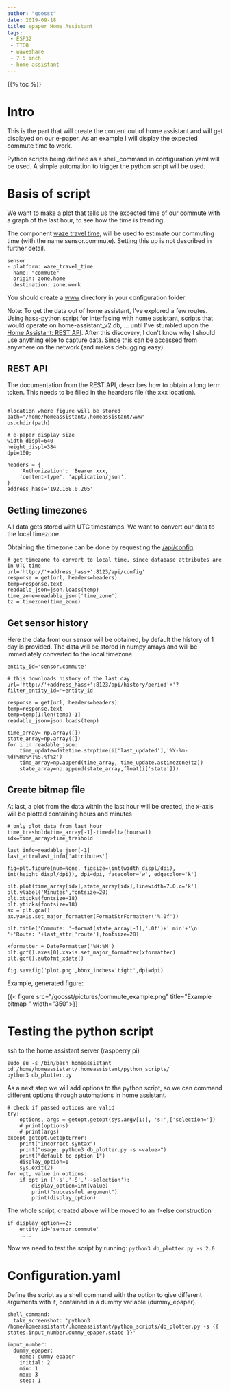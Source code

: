 ```yaml
---
author: "goosst"
date: 2019-09-18
title: epaper Home Assistant
tags:
 - ESP32
 - TTGO
 - waveshare
 - 7.5 inch
 - home assistant
---
```


{{% toc %}}

# Intro

This is the part that will create the content out of home assistant and will get displayed on our e-paper.
As an example I will display the expected commute time to work.

Python scripts being defined as a shell_command in configuration.yaml will be used. A simple automation to trigger the python script will be used.



# Basis of script

We want to make a plot that tells us the expected time of our commute with a graph of the last hour, to see how the time is trending.

The component [waze travel time](https://www.home-assistant.io/components/waze_travel_time/), will be used to estimate our commuting time (with the name sensor.commute). Setting this up is not described in further detail.

```
sensor:
- platform: waze_travel_time
  name: "commute"
  origin: zone.home
  destination: zone.work
```

You should create a [www](https://www.home-assistant.io/components/http/#hosting-files) directory in your configuration folder

Note: To get the data out of home assistant, I've explored a few routes. Using [hass-python script](https://www.home-assistant.io/components/python_script/) for interfacing with home assistant, scripts that would operate on home-assistant_v2.db, ... until I've stumbled upon the [Home Assistant: REST API](https://developers.home-assistant.io/docs/en/external_api_rest.html#get-apihistory). After this discovery, I don't know why I should use anything else to capture data. Since this can be accessed from anywhere on the network (and makes debugging easy).

## REST API

The documentation from the REST API, describes how to obtain a long term token. This needs to be filled in the hearders file (the xxx location).

```

#location where figure will be stored
path="/home/homeassistant/.homeassistant/www"
os.chdir(path)

# e-paper display size
width_displ=640
height_displ=384
dpi=100;

headers = {
    'Authorization': 'Bearer xxx,
    'content-type': 'application/json',
}
address_hass='192.168.0.205'
```


## Getting timezones

All data gets stored with UTC timestamps. We want to convert our data to the local timezone.

Obtaining the timezone can be done by requesting the [/api/config](https://developers.home-assistant.io/docs/en/external_api_rest.html#get-api-config):

```
# get timezone to convert to local time, since database attributes are in UTC time
url='http://'+address_hass+':8123/api/config'
response = get(url, headers=headers)
temp=response.text
readable_json=json.loads(temp)
time_zone=readable_json['time_zone']
tz = timezone(time_zone)
```


## Get sensor history

Here the data from our sensor will be obtained, by default the history of 1 day is provided. The data will be stored in numpy arrays and will be immediately converted to the local timezone.

```
entity_id='sensor.commute'

# this downloads history of the last day
url='http://'+address_hass+':8123/api/history/period'+'?filter_entity_id='+entity_id

response = get(url, headers=headers)
temp=response.text
temp=temp[1:len(temp)-1]
readable_json=json.loads(temp)

time_array= np.array([])
state_array=np.array([])
for i in readable_json:
    time_update=datetime.strptime(i['last_updated'],'%Y-%m-%dT%H:%M:%S.%f%z')
    time_array=np.append(time_array, time_update.astimezone(tz))
    state_array=np.append(state_array,float(i['state']))
```


## Create bitmap file

At last, a plot from the data within the last hour will be created,
the x-axis will be plotted containing hours and minutes

```
# only plot data from last hour
time_treshold=time_array[-1]-timedelta(hours=1)
idx=time_array>time_treshold

last_info=readable_json[-1]
last_attr=last_info['attributes']

fig=plt.figure(num=None, figsize=(int(width_displ/dpi), int(height_displ/dpi)), dpi=dpi, facecolor='w', edgecolor='k')

plt.plot(time_array[idx],state_array[idx],linewidth=7.0,c='k')
plt.ylabel('Minutes',fontsize=20)
plt.xticks(fontsize=18)
plt.yticks(fontsize=18)
ax = plt.gca()
ax.yaxis.set_major_formatter(FormatStrFormatter('%.0f'))

plt.title('Commute: '+format(state_array[-1],'.0f')+' min'+'\n '+'Route: '+last_attr['route'],fontsize=28)

xformatter = DateFormatter('%H:%M')
plt.gcf().axes[0].xaxis.set_major_formatter(xformatter)
plt.gcf().autofmt_xdate()

fig.savefig('plot.png',bbox_inches='tight',dpi=dpi)
```

Example, generated figure:

{{< figure src="/goosst/pictures/commute_example.png" title="Example bitmap " width="350">}}

# Testing the python script

ssh to the home assistant server (raspberry pi)
```
sudo su -s /bin/bash homeassistant
cd /home/homeassistant/.homeassistant/python_scripts/
python3 db_plotter.py
```

As a next step we will add options to the python script, so we can command different options through automations in home assistant.


```
# check if passed options are valid
try:
    options, args = getopt.getopt(sys.argv[1:], 's:',['selection='])
    # print(options)
    # print(args)
except getopt.GetoptError:
    print("incorrect syntax")
    print("usage: python3 db_plotter.py -s <value>")
    print("default to option 1")
    display_option=1
    sys.exit(2)
for opt, value in options:
    if opt in ('-s','-S','--selection'):
        display_option=int(value)
        print("successful argument")
        print(display_option)
```

The whole script, created above will be moved to an if-else construction
```
if display_option==2:
    entity_id='sensor.commute'
    ....
```

Now we need to test the script by running: `python3 db_plotter.py -s 2.0`

# Configuration.yaml

Define the script as a shell command with the option to give different arguments with it, contained in a dummy variable (dummy_epaper).

```
shell_command:
  take_screenshot: 'python3 /home/homeassistant/.homeassistant/python_scripts/db_plotter.py -s {{ states.input_number.dummy_epaper.state }}'

input_number:
  dummy_epaper:
    name: dummy epaper
    initial: 2
    min: 1
    max: 3
    step: 1
```
